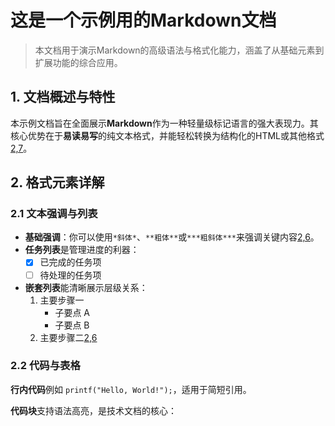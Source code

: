 # 这是一个示例用的Markdown文档

> 本文档用于演示Markdown的高级语法与格式化能力，涵盖了从基础元素到扩展功能的综合应用。

## 1. 文档概述与特性

本示例文档旨在全面展示**Markdown**作为一种轻量级标记语言的强大表现力。其核心优势在于**易读易写**的纯文本格式，并能轻松转换为结构化的HTML或其他格式[2,7](@ref)。

## 2. 格式元素详解

### 2.1 文本强调与列表

- **基础强调**：你可以使用`*斜体*`、`**粗体**`或`***粗斜体***`来强调关键内容[2,6](@ref)。
- **任务列表**是管理进度的利器：
  - [x] 已完成的任务项
  - [ ] 待处理的任务项
- **嵌套列表**能清晰展示层级关系：
  1. 主要步骤一
     - 子要点 A
     - 子要点 B
  2. 主要步骤二[2,6](@ref)

### 2.2 代码与表格

**行内代码**例如 `printf("Hello, World!");`，适用于简短引用。

**代码块**支持语法高亮，是技术文档的核心：
